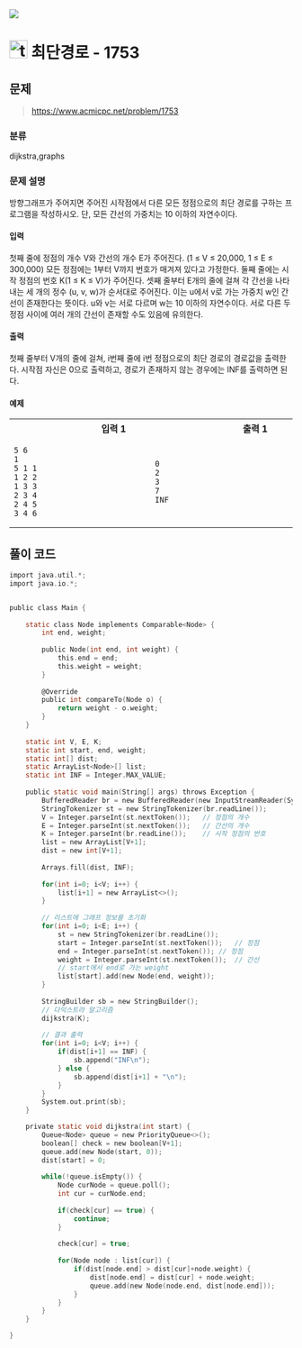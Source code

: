 <img src="https://j7b205.p.ssafy.io/assets/header/markdown_header.png" />

# <img src="https://static.solved.ac/tier_small/12.svg" alt="tier" height="32px" /> 최단경로 - 1753 

## 문제

> https://www.acmicpc.net/problem/1753

### 분류

dijkstra,graphs

### 문제 설명

방향그래프가 주어지면 주어진 시작점에서 다른 모든 정점으로의 최단 경로를 구하는 프로그램을 작성하시오. 단, 모든 간선의 가중치는 10 이하의 자연수이다.



#### 입력

첫째 줄에 정점의 개수 V와 간선의 개수 E가 주어진다. (1 ≤ V ≤ 20,000, 1 ≤ E ≤ 300,000) 모든 정점에는 1부터 V까지 번호가 매겨져 있다고 가정한다. 둘째 줄에는 시작 정점의 번호 K(1 ≤ K ≤ V)가 주어진다. 셋째 줄부터 E개의 줄에 걸쳐 각 간선을 나타내는 세 개의 정수 (u, v, w)가 순서대로 주어진다. 이는 u에서 v로 가는 가중치 w인 간선이 존재한다는 뜻이다. u와 v는 서로 다르며 w는 10 이하의 자연수이다. 서로 다른 두 정점 사이에 여러 개의 간선이 존재할 수도 있음에 유의한다.



#### 출력

첫째 줄부터 V개의 줄에 걸쳐, i번째 줄에 i번 정점으로의 최단 경로의 경로값을 출력한다. 시작점 자신은 0으로 출력하고, 경로가 존재하지 않는 경우에는 INF를 출력하면 된다.



#### 예제

<table><tr><th><img width=120/>입력 1<img width=120/></th><th><img width=120/>출력 1<img width=120/></th></tr><tr><td>

```
5 6
1
5 1 1
1 2 2
1 3 3
2 3 4
2 4 5
3 4 6
```
</td><td>

```
0
2
3
7
INF
```
</td></tr></table>


####

## 풀이 코드

```c
import java.util.*;
import java.io.*;


public class Main {
	
	static class Node implements Comparable<Node> {
		int end, weight;
		
		public Node(int end, int weight) {
			this.end = end;
			this.weight = weight;
		}
		
		@Override
		public int compareTo(Node o) {
			return weight - o.weight;
		}
	}
	
	static int V, E, K;
	static int start, end, weight;
	static int[] dist;
	static ArrayList<Node>[] list;
	static int INF = Integer.MAX_VALUE;
	
	public static void main(String[] args) throws Exception {
		BufferedReader br = new BufferedReader(new InputStreamReader(System.in));
		StringTokenizer st = new StringTokenizer(br.readLine());
		V = Integer.parseInt(st.nextToken());	// 정점의 개수
		E = Integer.parseInt(st.nextToken());	// 간선의 개수
		K = Integer.parseInt(br.readLine());	// 시작 정점의 번호
		list = new ArrayList[V+1];
		dist = new int[V+1];
		
		Arrays.fill(dist, INF);
		
		for(int i=0; i<V; i++) {
			list[i+1] = new ArrayList<>();
		}
		
		// 리스트에 그래프 정보를 초기화
		for(int i=0; i<E; i++) {
			st = new StringTokenizer(br.readLine());
			start = Integer.parseInt(st.nextToken());	// 정점
			end = Integer.parseInt(st.nextToken());	// 정점
			weight = Integer.parseInt(st.nextToken());	// 간선
			// start에서 end로 가는 weight
			list[start].add(new Node(end, weight));
		}
		
		StringBuilder sb = new StringBuilder();
		// 다익스트라 알고리즘
		dijkstra(K);
		
		// 결과 출력
		for(int i=0; i<V; i++) {
			if(dist[i+1] == INF) {
				sb.append("INF\n");
			} else {
				sb.append(dist[i+1] + "\n");
			}
		}
		System.out.print(sb);
	}

	private static void dijkstra(int start) {
		Queue<Node> queue = new PriorityQueue<>();
		boolean[] check = new boolean[V+1];
		queue.add(new Node(start, 0));
		dist[start] = 0;
		
		while(!queue.isEmpty()) {
			Node curNode = queue.poll();
			int cur = curNode.end;
			
			if(check[cur] == true) {
				continue;
			}
			
			check[cur] = true;
			
			for(Node node : list[cur]) {
				if(dist[node.end] > dist[cur]+node.weight) {
					dist[node.end] = dist[cur] + node.weight;
					queue.add(new Node(node.end, dist[node.end]));
				}
			}
		}
	}

}

```
